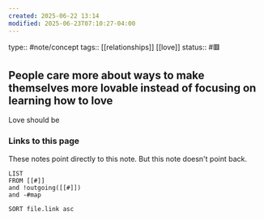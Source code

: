 ```yaml
---
created: 2025-06-22 13:14
modified: 2025-06-23T07:10:27-04:00
---
```

type:: #note/concept 
tags:: [[relationships]] [[love]]
status:: #🟥

## People care more about ways to make themselves more lovable instead of focusing on learning how to love

Love should be 



### Links to this page
These notes point directly to this note. But this note doesn't point back.
```dataview
LIST
FROM [[#]]
and !outgoing([[#]])
and -#map

SORT file.link asc
```

